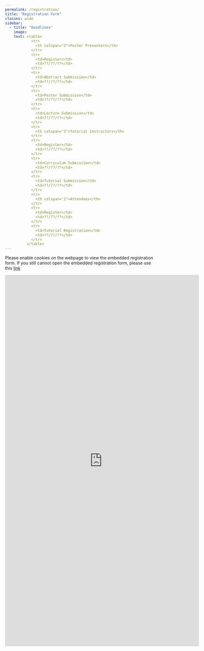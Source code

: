 ```yaml
---
permalink: /registration/
title: "Registration Form"
classes: wide
sidebar:
  - title: "Deadlines"
    image: 
    text: <table> 
            <tr>
              <th colspan="3">Poster Presenters</th>
            </tr>
            <tr>
              <td>Register</td>
              <td>??/??/??</td>
            </tr>
            <tr>
              <td>Abstract Submission</td>
              <td>??/??/??</td>
            </tr>
            <tr>
              <td>Poster Submission</td>
              <td>??/??/??</td>
            </tr>
            <tr>
              <td>Lecture Submission</td>
              <td>??/??/??</td>
            </tr>
            <tr>
              <th colspan="3">Tutorial Instructors</th>
            </tr> 
            <tr>
              <td>Register</td>
              <td>??/??/??</td>
            </tr>
            <tr>
              <td>Curriculum Submission</td>
              <td>??/??/??</td>
            </tr>
            <tr>
              <td>Tutorial Submission</td>
              <td>??/??/??</td>
            </tr>
            <tr>
              <th colspan="3">Attendees</th>
            </tr>
            <tr>
              <td>Register</td>
              <td>??/??/??</td>
            </tr>
            <tr>
              <td>Tutorial Registration</td>
              <td>??/??/??</td>
            </tr>
          </table>
---
```

Please enable cookies on the webpage to view the embedded registration form. If you still cannot open the embedded registration form, please use this <a href="https://docs.google.com/forms/d/e/1FAIpQLSfgP6VYTzfb77hLmNBHUnKOH2FcWfTylB8MXRATSOYa5giN2A/viewform?usp=sf_link">link</a>

<iframe src="https://docs.google.com/forms/d/e/1FAIpQLSfgP6VYTzfb77hLmNBHUnKOH2FcWfTylB8MXRATSOYa5giN2A/viewform?embedded=true" width="640" height="1225" frameborder="0" marginheight="0" marginwidth="0">Loading…</iframe>
